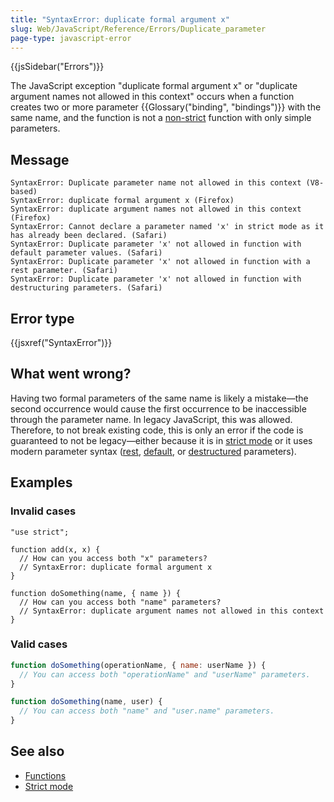 ```yaml
---
title: "SyntaxError: duplicate formal argument x"
slug: Web/JavaScript/Reference/Errors/Duplicate_parameter
page-type: javascript-error
---
```


{{jsSidebar("Errors")}}

The JavaScript exception "duplicate formal argument x" or "duplicate argument names not allowed in this context" occurs when a function creates two or more parameter {{Glossary("binding", "bindings")}} with the same name, and the function is not a [non-strict](/Web/JavaScript/Reference/Strict_mode) function with only simple parameters.

## Message

```plain
SyntaxError: Duplicate parameter name not allowed in this context (V8-based)
SyntaxError: duplicate formal argument x (Firefox)
SyntaxError: duplicate argument names not allowed in this context (Firefox)
SyntaxError: Cannot declare a parameter named 'x' in strict mode as it has already been declared. (Safari)
SyntaxError: Duplicate parameter 'x' not allowed in function with default parameter values. (Safari)
SyntaxError: Duplicate parameter 'x' not allowed in function with a rest parameter. (Safari)
SyntaxError: Duplicate parameter 'x' not allowed in function with destructuring parameters. (Safari)
```

## Error type

{{jsxref("SyntaxError")}}

## What went wrong?

Having two formal parameters of the same name is likely a mistake—the second occurrence would cause the first occurrence to be inaccessible through the parameter name. In legacy JavaScript, this was allowed. Therefore, to not break existing code, this is only an error if the code is guaranteed to not be legacy—either because it is in [strict mode](/Web/JavaScript/Reference/Strict_mode) or it uses modern parameter syntax ([rest](/Web/JavaScript/Reference/Functions/rest_parameters), [default](/Web/JavaScript/Reference/Functions/Default_parameters), or [destructured](/Web/JavaScript/Reference/Operators/Destructuring_assignment) parameters).

## Examples

### Invalid cases

```js-nolint example-bad
"use strict";

function add(x, x) {
  // How can you access both "x" parameters?
  // SyntaxError: duplicate formal argument x
}
```

```js-nolint example-bad
function doSomething(name, { name }) {
  // How can you access both "name" parameters?
  // SyntaxError: duplicate argument names not allowed in this context
}
```

### Valid cases

```js example-good
function doSomething(operationName, { name: userName }) {
  // You can access both "operationName" and "userName" parameters.
}

function doSomething(name, user) {
  // You can access both "name" and "user.name" parameters.
}
```

## See also

- [Functions](/Web/JavaScript/Reference/Functions)
- [Strict mode](/Web/JavaScript/Reference/Strict_mode)
